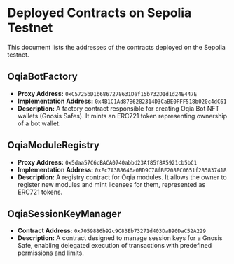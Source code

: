 # Deployed Contracts on Sepolia Testnet

This document lists the addresses of the contracts deployed on the Sepolia testnet.

## OqiaBotFactory
*   **Proxy Address:** `0xC5725bD1b6867278631Daf15b732D1d1d24E447E`
*   **Implementation Address:** `0x4B1C1Ad87B6282314D3CaBE0FFF518b020c4dC61`
*   **Description:** A factory contract responsible for creating Oqia Bot NFT wallets (Gnosis Safes). It mints an ERC721 token representing ownership of a bot wallet.

## OqiaModuleRegistry
*   **Proxy Address:** `0x5daa57C6cBACA0740abbd23Af85f8A5921cb5bC1`
*   **Implementation Address:** `0xFc7A3B8646a0BD9C78fBF208EC0651f285837418`
*   **Description:** A registry contract for Oqia modules. It allows the owner to register new modules and mint licenses for them, represented as ERC721 tokens.

## OqiaSessionKeyManager
*   **Contract Address:** `0x7059886b92c9C83Eb73271d403DaB90DaC52A229`
*   **Description:** A contract designed to manage session keys for a Gnosis Safe, enabling delegated execution of transactions with predefined permissions and limits.
